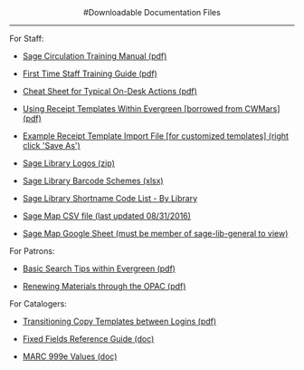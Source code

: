 <center>
#Downloadable Documentation Files
</center>
<hr size=2>

For Staff:

- [Sage Circulation Training Manual (pdf)](https://sagelib.org/sites/default/files/Sage_Evergreen_Training_Circulation_Manual.pdf)

- [First Time Staff Training Guide (pdf)](https://sagelib.org/sites/default/files/Sage_First_Time_Staff_EG_Training.pdf)

- [Cheat Sheet for Typical On-Desk Actions (pdf)](https://sagelib.org/sites/default/files/Sage_Cheat_Sheet.pdf)

- [Using Receipt Templates Within Evergreen [borrowed from CWMars] (pdf)](https://sagelib.org/sites/default/files/Sage_Receipt_Templates_in_Evergreen.pdf)

- [Example Receipt Template Import File [for customized templates] (right click 'Save As')](https://sagelib.org/sites/default/files/Sage_ReceiptTemplates_CWMARS.txt)

- [Sage Library Logos (zip)](https://sagelib.org/sites/default/files/Final_Sage_Library_Logo.zip)

- [Sage Library Barcode Schemes (xlsx)](http://sagelib.org/sites/default/files/BM_barcoderev.xlsx)

- [Sage Library Shortname Code List - By Library](http://sagelib.org/sites/default/files/LibraryLocationCodes.docx)

- [Sage Map CSV file (last updated 08/31/2016)](https://sagelib.org/sites/default/files/documents/sage_batch_geo_08312016.csv)

- [Sage Map Google Sheet (must be member of sage-lib-general to view)](https://docs.google.com/spreadsheets/d/1G1xSOm5p8s5cKpOef10greO-ZqXDyJnfB_0M-g41pDE/edit#gid=1829970107)

For Patrons:

- [Basic Search Tips within Evergreen (pdf)](https://sagelib.org/sites/default/files/Sage_Circ_Basic%20Search%20Tips.pdf)

- [Renewing Materials through the OPAC (pdf)](https://sagelib.org/sites/default/files/Sage_Circ_Renewing_Materials_Through_the_OPAC.pdf)

For Catalogers:

- [Transitioning Copy Templates between Logins (pdf)](http://sagelib.org/sites/default/files/doc_files/Sage_Catalog_Login_Transition.pdf)

- [Fixed Fields Reference Guide (doc)](https://sagelib.org/sites/default/files/Fixed_Fields_Ref_GuideRev.docx)

- [MARC 999e Values (doc)](https://sagelib.org/sites/default/files/MARC999efValues.docx)